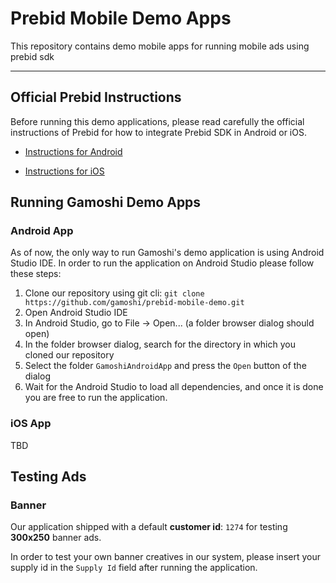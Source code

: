 # Prebid Mobile Demo Apps

This repository contains demo mobile apps for running mobile ads using prebid sdk

---

## Official Prebid Instructions

Before running this demo applications, please read carefully the official instructions of Prebid for how to integrate Prebid SDK in Android or iOS.

- [Instructions for Android]("http://prebid.org/prebid-mobile/pbm-api/android/code-integration-android.html")

- [Instructions for iOS]("http://prebid.org/prebid-mobile/pbm-api/ios/code-integration-ios.html")

## Running Gamoshi Demo Apps

### Android App

As of now, the only way to run Gamoshi's demo application is using Android Studio IDE.
In order to run the application on Android Studio please follow these steps:

1. Clone our repository using git cli:
   `git clone https://github.com/gamoshi/prebid-mobile-demo.git`
2. Open Android Studio IDE
3. In Android Studio, go to File -> Open... (a folder browser dialog should open)
4. In the folder browser dialog, search for the directory in which you cloned our repository
5. Select the folder `GamoshiAndroidApp` and press the `Open` button of the dialog
6. Wait for the Android Studio to load all dependencies, and once it is done you are free to run the application.

### iOS App

TBD

## Testing Ads

### Banner

Our application shipped with a default **customer id**: `1274` for testing **300x250** banner ads.

In order to test your own banner creatives in our system, please insert your supply id in the `Supply Id` field after running the application.
